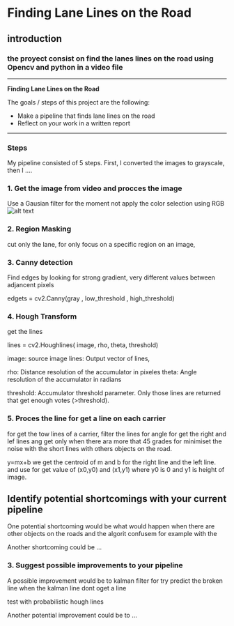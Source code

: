# **Finding Lane Lines on the Road** 

## introduction

### the proyect consist on find the lanes lines on the road using Opencv and python in a video file

---

**Finding Lane Lines on the Road**

The goals / steps of this project are the following:
* Make a pipeline that finds lane lines on the road
* Reflect on your work in a written report


[//]: # (Image References)

[image1]: ./examples/grayscale.jpg "Grayscale"

---

### Steps

My pipeline consisted of 5 steps. First, I converted the images to grayscale, then I .... 

### 1. Get the image from video  and procces the image 
Use a Gausian filter 
for the moment not apply the color selection using RGB
![alt text][image1]
### 2. Region Masking 

cut only the lane, for only focus on a specific region on an image, 

### 3. Canny detection

Find edges by looking for strong gradient, very different  values  between adjancent pixels

edgets = cv2.Canny(gray , low_threshold , high_threshold)

### 4. Hough Transform 

get the lines 

lines = cv2.Houghlines( image, rho, theta, threshold)

image: source image 
lines: Output  vector of lines, 

rho: Distance resolution of the accumulator in pixeles 
theta: Angle resolution of the accumulator in radians

threshold: Accumulator threshold parameter. Only those lines are returned that get enough votes (>threshold).

### 5. Proces the line  for get a line on each carrier 

for get the tow lines of a carrier, filter the lines for angle for get the right and lef lines ang get only when there ara more that 45 grades for minimiset the noise with the short  lines with others objects on the road.

y=mx+b
we get the centroid of  m  and  b for the right line and the left line. and use for get value of  (x0,y0) and (x1,y1) where y0 is 0 and y1 is height of image.

## Identify potential shortcomings with your current pipeline

One potential shortcoming would be what would happen when there are other objects on the roads and the algorit confusem for example  with the  

Another shortcoming could be ...


### 3. Suggest possible improvements to your pipeline

A possible improvement would be to kalman filter for try predict  the broken line  when the kalman line dont  oget a line 

test with probabilistic hough lines 


Another potential improvement could be to ...
